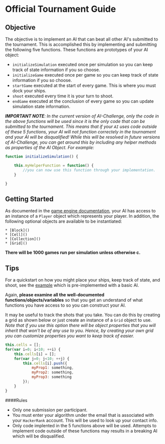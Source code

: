 # Official Tournament Guide

## Objective
The objective is to implement an AI that can beat all other AI's submitted to the tournament. This is accomplished this by implementing and submitting the following five functions. These functions are prototypes of your AI object:
* `initializeSimulation` executed once per simulation so you can keep track of state information if you so choose.
* `initializeGame` executed once per game so you can keep track of state information if you so choose.
* `startGame` executed at the start of every game. This is where you must dock your ships.
* `shoot` executed every time it is your turn to shoot.
* `endGame` executed at the conclusion of every game so you can update simulation state information.

*<b>IMPORTANT NOTE</b>: In the current version of AI-Challenge, only the code in the above functions will be used since it is the only code that can be submitted to the tournament. This means that if your `AI` uses code outside of these 5 functions, your AI will not function correctely in the tournament and your AI will be disqualified! While this will be resolved in future versions of AI-Challenge, you can get around this by including any helper methods as properties of the AI Object. For example:*
```javascript
function initializeSimulation() {

	this.myHelperFunction = function() {
		//you can now use this function through your implementation.
	}	

}
```

## Getting Started
As documented in the [game engine documentation](../simulatorService/GAME.md), your AI has access to an instance of a `Player` object which represents your player. In addition, the following optional objects are available to be instantiated:

	* [Block]()
	* [Cell]()
	* [Collection]()
	* [Grid]()

**There will be 1000 games run per simulation unless otherwise c.**

## Tips
For a quickstart on how you might place your ships, keep track of state, and shoot, see the [example](https://github.com/northwesternmutual/ai-challenge#algorithm-component) which is pre-implemented with a basic AI.

Again, **please examine all the well-documented functions/objects/variables** so that you get an understand of what functions you have access to so you can construct your AI.

It may be useful to track the shots that you take. You can do this by creating a grid as shown below or just create an instance of a `Grid` object to use. *Note that if you use this option there will be object properties that you will inherit that won't be of any use to you. Hence, by creating your own grid you can customize properties you want to keep track of easier.*

```javascript
this.cells = [];
for(var i=0; i<10; ++i) {
    this.cells[i] = [];
    for(var j=0; j<10; ++j) {
        this.cells[i].push({
        	myProp1: something,
        	myProp2: something,
        	myProp3: something
        });
    }
}
```

####Rules
* Only one submission per participant.
* You must enter your algorithm under the email that is associated with your `HackerRank` account. This will be used to look up your contact info.
* Only code implented in the 5 functions above will be used. Attempts to implement code outside of these functions may results in a breaking AI which will be disqualified.

